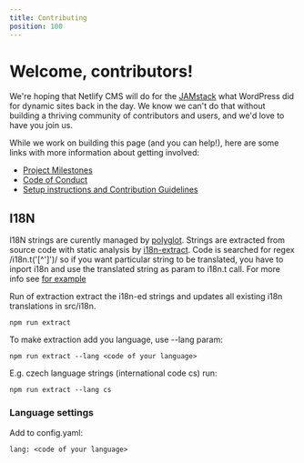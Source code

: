 ```yaml
---
title: Contributing
position: 100
---
```


# Welcome, contributors!

We're hoping that Netlify CMS will do for the [JAMstack](https://www.jamstack.org) what WordPress did for dynamic sites back in the day. We know we can't do that without building a thriving community of contributors and users, and we'd love to have you join us.

While we work on building this page (and you can help!), here are some links with more information about getting involved:

* [Project Milestones](https://github.com/netlify/netlify-cms/milestones)
* [Code of Conduct](https://github.com/netlify/netlify-cms/blob/master/CODE_OF_CONDUCT.md)
* [Setup instructions and Contribution Guidelines](https://github.com/netlify/netlify-cms/blob/master/CONTRIBUTING.md)

## I18N

I18N strings are curently managed by [polyglot](http://airbnb.io/polyglot.js/).
Strings are extracted from source code with static analysis by [i18n-extract](https://github.com/oliviertassinari/i18n-extract).
Code is searched for regex /i18n.t('[^']')/ so if you want particular string to be translated,
you have to inport i18n and use the translated string as param to i18n.t call.
For more info see [for example](../../../src/components/App/Header.js)

Run of extraction extract the i18n-ed strings and updates all existing i18n translations in src/i18n.

```
npm run extract
```

To make extraction add you language, use --lang param:

```
npm run extract --lang <code of your language>
```

E.g. czech language strings (international code cs) run:

```
npm run extract --lang cs
```

### Language settings

Add to config.yaml:

```
lang: <code of your language>
```
